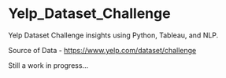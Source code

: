 # Yelp_Dataset_Challenge
Yelp Dataset Challenge insights using Python, Tableau, and NLP.

Source of Data - https://www.yelp.com/dataset/challenge

Still a work in progress...
